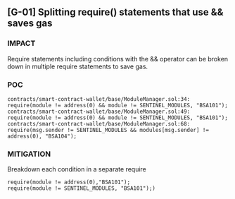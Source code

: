 ## [G-01] Splitting require() statements that use && saves gas

### IMPACT

Require statements including conditions with the && operator can be broken down in
multiple require statements to save gas.

### POC 


```
contracts/smart-contract-wallet/base/ModuleManager.sol:34:        require(module != address(0) && module != SENTINEL_MODULES, "BSA101");
contracts/smart-contract-wallet/base/ModuleManager.sol:49:        require(module != address(0) && module != SENTINEL_MODULES, "BSA101");
contracts/smart-contract-wallet/base/ModuleManager.sol:68:        require(msg.sender != SENTINEL_MODULES && modules[msg.sender] != address(0), "BSA104");
```

### MITIGATION

Breakdown each condition in a separate require
```console
require(module != address(0),"BSA101");
require(module != SENTINEL_MODULES, "BSA101");)
``` 
